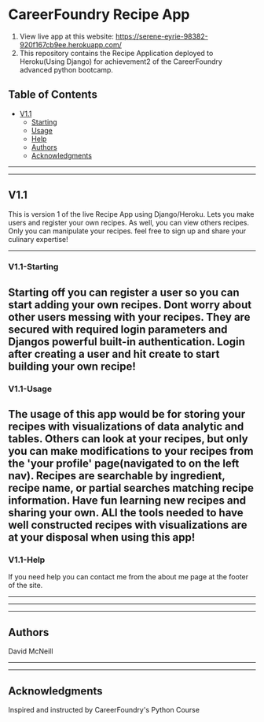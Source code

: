 # CareerFoundry Recipe App

1. View live app at this website: https://serene-eyrie-98382-920f167cb9ee.herokuapp.com/
2. This repository contains the Recipe Application deployed to Heroku(Using Django) for achievement2 of the CareerFoundry advanced python bootcamp.

## Table of Contents  
- [V1.1](#V11)
    - [Starting](#V11-starting)
    - [Usage](#V11-usage) 
    - [Help](#V11-help)
  - [Authors](#authors)
  - [Acknowledgments](#acknowledgments)
 
 ------------------------------------------------------------------------------------------------------------------------
 ------------------------------------------------------------------------------------------------------------------------

## V1.1

This is version 1 of the live Recipe App using Django/Heroku. Lets you make users and register your own recipes. As well, you can view others recipes. Only you can manipulate your recipes. feel free to sign up and share your culinary expertise!

------------------------------------------------------------------------------------------------------------------------

### V1.1-Starting

Starting off you can register a user so you can start adding your own recipes. Dont worry about other users messing with your recipes. They are secured with required login parameters and Djangos powerful built-in authentication. Login after creating a user and hit create
to start building your own recipe!
------------------------------------------------------------------------------------------------------------------------

### V1.1-Usage

The usage of this app would be for storing your recipes with visualizations of data analytic and tables. Others can look at your recipes, but only you can make modifications to your recipes from the 'your profile' page(navigated to on the left nav). Recipes are searchable by ingredient, recipe name, or partial searches matching recipe information. Have fun learning new recipes and sharing your own. ALl the tools needed to have well constructed recipes with visualizations are at your disposal when using this app!
------------------------------------------------------------------------------------------------------------------------ 
### V1.1-Help

If you need help you can contact me from the about me page at the footer of the site.

------------------------------------------------------------------------------------------------------------------------
------------------------------------------------------------------------------------------------------------------------
------------------------------------------------------------------------------------------------------------- 

## Authors

David McNeill

------------------------------------------------------------------------------------------------------------------------
------------------------------------------------------------------------------------------------------------------------

## Acknowledgments

Inspired and instructed by CareerFoundry's Python Course
